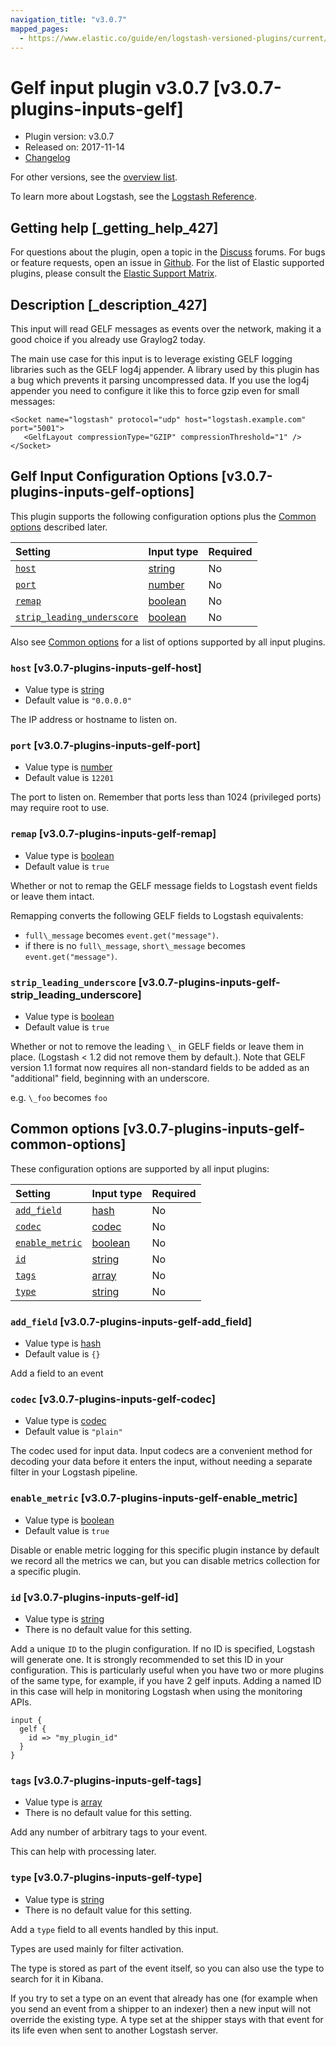 ```yaml
---
navigation_title: "v3.0.7"
mapped_pages:
  - https://www.elastic.co/guide/en/logstash-versioned-plugins/current/v3.0.7-plugins-inputs-gelf.html
---
```


# Gelf input plugin v3.0.7 [v3.0.7-plugins-inputs-gelf]

* Plugin version: v3.0.7
* Released on: 2017-11-14
* [Changelog](https://github.com/logstash-plugins/logstash-input-gelf/blob/v3.0.7/CHANGELOG.md)

For other versions, see the [overview list](input-gelf-index.md).

To learn more about Logstash, see the [Logstash Reference](https://www.elastic.co/guide/en/logstash/current/index.html).

## Getting help [_getting_help_427]

For questions about the plugin, open a topic in the [Discuss](http://discuss.elastic.co) forums. For bugs or feature requests, open an issue in [Github](https://github.com/logstash-plugins/logstash-input-gelf). For the list of Elastic supported plugins, please consult the [Elastic Support Matrix](https://www.elastic.co/support/matrix#matrix_logstash_plugins).

## Description [_description_427]

This input will read GELF messages as events over the network, making it a good choice if you already use Graylog2 today.

The main use case for this input is to leverage existing GELF logging libraries such as the GELF log4j appender. A library used by this plugin has a bug which prevents it parsing uncompressed data. If you use the log4j appender you need to configure it like this to force gzip even for small messages:

```
<Socket name="logstash" protocol="udp" host="logstash.example.com" port="5001">
   <GelfLayout compressionType="GZIP" compressionThreshold="1" />
</Socket>
```

## Gelf Input Configuration Options [v3.0.7-plugins-inputs-gelf-options]

This plugin supports the following configuration options plus the [Common options](v3-0-7-plugins-inputs-gelf.md#v3.0.7-plugins-inputs-gelf-common-options) described later.

| Setting | Input type | Required |
| :- | :- | :- |
| [`host`](v3-0-7-plugins-inputs-gelf.md#v3.0.7-plugins-inputs-gelf-host) | [string](/lsr/value-types.md#string) | No |
| [`port`](v3-0-7-plugins-inputs-gelf.md#v3.0.7-plugins-inputs-gelf-port) | [number](/lsr/value-types.md#number) | No |
| [`remap`](v3-0-7-plugins-inputs-gelf.md#v3.0.7-plugins-inputs-gelf-remap) | [boolean](/lsr/value-types.md#boolean) | No |
| [`strip_leading_underscore`](v3-0-7-plugins-inputs-gelf.md#v3.0.7-plugins-inputs-gelf-strip_leading_underscore) | [boolean](/lsr/value-types.md#boolean) | No |

Also see [Common options](v3-0-7-plugins-inputs-gelf.md#v3.0.7-plugins-inputs-gelf-common-options) for a list of options supported by all input plugins.

### `host` [v3.0.7-plugins-inputs-gelf-host]

* Value type is [string](/lsr/value-types.md#string)
* Default value is `"0.0.0.0"`

The IP address or hostname to listen on.

### `port` [v3.0.7-plugins-inputs-gelf-port]

* Value type is [number](/lsr/value-types.md#number)
* Default value is `12201`

The port to listen on. Remember that ports less than 1024 (privileged ports) may require root to use.

### `remap` [v3.0.7-plugins-inputs-gelf-remap]

* Value type is [boolean](/lsr/value-types.md#boolean)
* Default value is `true`

Whether or not to remap the GELF message fields to Logstash event fields or leave them intact.

Remapping converts the following GELF fields to Logstash equivalents:

* `full\_message` becomes `event.get("message")`.
* if there is no `full\_message`, `short\_message` becomes `event.get("message")`.

### `strip_leading_underscore` [v3.0.7-plugins-inputs-gelf-strip_leading_underscore]

* Value type is [boolean](/lsr/value-types.md#boolean)
* Default value is `true`

Whether or not to remove the leading `\_` in GELF fields or leave them in place. (Logstash < 1.2 did not remove them by default.). Note that GELF version 1.1 format now requires all non-standard fields to be added as an "additional" field, beginning with an underscore.

e.g. `\_foo` becomes `foo`

## Common options [v3.0.7-plugins-inputs-gelf-common-options]

These configuration options are supported by all input plugins:

| Setting | Input type | Required |
| :- | :- | :- |
| [`add_field`](v3-0-7-plugins-inputs-gelf.md#v3.0.7-plugins-inputs-gelf-add_field) | [hash](/lsr/value-types.md#hash) | No |
| [`codec`](v3-0-7-plugins-inputs-gelf.md#v3.0.7-plugins-inputs-gelf-codec) | [codec](/lsr/value-types.md#codec) | No |
| [`enable_metric`](v3-0-7-plugins-inputs-gelf.md#v3.0.7-plugins-inputs-gelf-enable_metric) | [boolean](/lsr/value-types.md#boolean) | No |
| [`id`](v3-0-7-plugins-inputs-gelf.md#v3.0.7-plugins-inputs-gelf-id) | [string](/lsr/value-types.md#string) | No |
| [`tags`](v3-0-7-plugins-inputs-gelf.md#v3.0.7-plugins-inputs-gelf-tags) | [array](/lsr/value-types.md#array) | No |
| [`type`](v3-0-7-plugins-inputs-gelf.md#v3.0.7-plugins-inputs-gelf-type) | [string](/lsr/value-types.md#string) | No |

### `add_field` [v3.0.7-plugins-inputs-gelf-add_field]

* Value type is [hash](/lsr/value-types.md#hash)
* Default value is `{}`

Add a field to an event

### `codec` [v3.0.7-plugins-inputs-gelf-codec]

* Value type is [codec](/lsr/value-types.md#codec)
* Default value is `"plain"`

The codec used for input data. Input codecs are a convenient method for decoding your data before it enters the input, without needing a separate filter in your Logstash pipeline.

### `enable_metric` [v3.0.7-plugins-inputs-gelf-enable_metric]

* Value type is [boolean](/lsr/value-types.md#boolean)
* Default value is `true`

Disable or enable metric logging for this specific plugin instance by default we record all the metrics we can, but you can disable metrics collection for a specific plugin.

### `id` [v3.0.7-plugins-inputs-gelf-id]

* Value type is [string](/lsr/value-types.md#string)
* There is no default value for this setting.

Add a unique `ID` to the plugin configuration. If no ID is specified, Logstash will generate one. It is strongly recommended to set this ID in your configuration. This is particularly useful when you have two or more plugins of the same type, for example, if you have 2 gelf inputs. Adding a named ID in this case will help in monitoring Logstash when using the monitoring APIs.

```
input {
  gelf {
    id => "my_plugin_id"
  }
}
```

### `tags` [v3.0.7-plugins-inputs-gelf-tags]

* Value type is [array](/lsr/value-types.md#array)
* There is no default value for this setting.

Add any number of arbitrary tags to your event.

This can help with processing later.

### `type` [v3.0.7-plugins-inputs-gelf-type]

* Value type is [string](/lsr/value-types.md#string)
* There is no default value for this setting.

Add a `type` field to all events handled by this input.

Types are used mainly for filter activation.

The type is stored as part of the event itself, so you can also use the type to search for it in Kibana.

If you try to set a type on an event that already has one (for example when you send an event from a shipper to an indexer) then a new input will not override the existing type. A type set at the shipper stays with that event for its life even when sent to another Logstash server.
